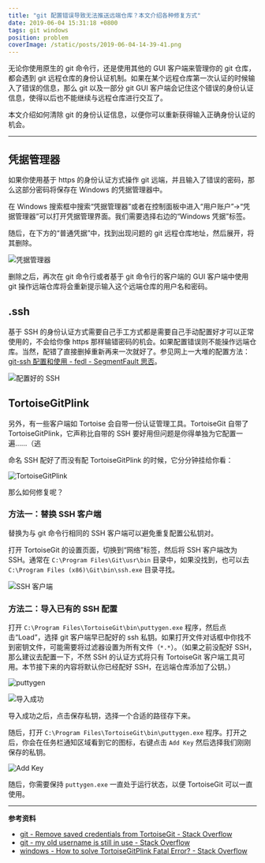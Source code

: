 ```yaml
---
title: "git 配置错误导致无法推送远端仓库？本文介绍各种修复方式"
date: 2019-06-04 15:31:18 +0800
tags: git windows
position: problem
coverImage: /static/posts/2019-06-04-14-39-41.png
---
```


无论你使用原生的 git 命令行，还是使用其他的 GUI 客户端来管理你的 git 仓库，都会遇到 git 远程仓库的身份认证机制。如果在某个远程仓库第一次认证的时候输入了错误的信息，那么 git 以及一部分 git GUI 客户端会记住这个错误的身份认证信息，使得以后也不能继续与远程仓库进行交互了。

本文介绍如何清除 git 的身份认证信息，以便你可以重新获得输入正确身份认证的机会。

---

<div id="toc"></div>

## 凭据管理器

如果你使用基于 https 的身份认证方式操作 git 远端，并且输入了错误的密码，那么这部分密码将保存在 Windows 的凭据管理器中。

在 Windows 搜索框中搜索“凭据管理器”或者在控制面板中进入“用户账户”->“凭据管理器”可以打开凭据管理界面。我们需要选择右边的“Windows 凭据”标签。

随后，在下方的“普通凭据”中，找到出现问题的 git 远程仓库地址，然后展开，将其删除。

![凭据管理器](/static/posts/2019-06-04-14-39-41.png)

删除之后，再次在 git 命令行或者基于 git 命令行的客户端的 GUI 客户端中使用 git 操作远端仓库将会重新提示输入这个远端仓库的用户名和密码。

## .ssh

基于 SSH 的身份认证方式需要自己手工方式都是需要自己手动配置好才可以正常使用的，不会给你像 https 那样输错密码的机会。如果配置错误则不能操作远端仓库。当然，配错了直接删掉重新再来一次就好了。参见网上一大堆的配置方法：[git-ssh 配置和使用 - fedl - SegmentFault 思否](https://segmentfault.com/a/1190000002645623)。

![配置好的 SSH](/static/posts/2019-06-04-14-57-50.png)

## TortoiseGitPlink

另外，有一些客户端如 Tortoise 会自带一份认证管理工具。TortoiseGit 自带了 TortoiseGitPlink，它声称比自带的 SSH 要好用但问题是你得单独为它配置一遍……（逃

命名 SSH 配好了而没有配 TortoiseGitPlink 的时候，它分分钟挂给你看：

![TortoiseGitPlink](/static/posts/2019-06-04-14-55-01.png)

那么如何修复呢？

### 方法一：替换 SSH 客户端

替换为与 git 命令行相同的 SSH 客户端可以避免重复配置公私钥对。

打开 TortoiseGit 的设置页面，切换到“网络”标签，然后将 SSH 客户端改为 SSH。通常在 `C:\Program Files\Git\usr\bin` 目录中，如果没找到，也可以去 `C:\Program Files (x86)\Git\bin\ssh.exe` 目录寻找。

![SSH 客户端](/static/posts/2019-06-04-15-22-34.png)

### 方法二：导入已有的 SSH 配置

打开 `C:\Program Files\TortoiseGit\bin\puttygen.exe` 程序，然后点击“Load”，选择 git 客户端早已配好的 ssh 私钥。如果打开文件对话框中你找不到密钥文件，可能需要将过滤器设置为所有文件（`*.*`）。（如果之前没配好 SSH，那么建议去配置一下，不然 SSH 的认证方式将只有 TortoiseGit 客户端工具可用。本节接下来的内容将默认你已经配好 SSH，在远端仓库添加了公钥。）

![puttygen](/static/posts/2019-06-04-15-13-15.png)

![导入成功](/static/posts/2019-06-04-15-17-17.png)

导入成功之后，点击保存私钥，选择一个合适的路径存下来。

随后，打开 `C:\Program Files\TortoiseGit\bin\puttygen.exe` 程序。打开之后，你会在任务栏通知区域看到它的图标，右键点击 `Add Key` 然后选择我们刚刚保存的私钥。

![Add Key](/static/posts/2019-06-04-15-25-17.png)

随后，你需要保持 `puttygen.exe` 一直处于运行状态，以便 TortoiseGit 可以一直使用。

---

**参考资料**

- [git - Remove saved credentials from TortoiseGit - Stack Overflow](https://stackoverflow.com/a/31782500/6233938)
- [git - my old username is still in use - Stack Overflow](https://stackoverflow.com/a/39944557/6233938)
- [windows - How to solve TortoiseGitPlink Fatal Error? - Stack Overflow](https://stackoverflow.com/questions/28106717/how-to-solve-tortoisegitplink-fatal-error)

